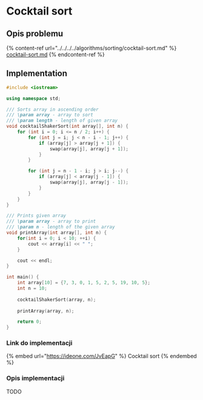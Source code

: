 # Cocktail sort

## Opis problemu

{% content-ref url="../../../../algorithms/sorting/cocktail-sort.md" %}
[cocktail-sort.md](../../../../algorithms/sorting/cocktail-sort.md)
{% endcontent-ref %}

## Implementation

```cpp
#include <iostream>

using namespace std;

/// Sorts array in ascending order
/// \param array - array to sort
/// \param length - length of given array
void cocktailShakerSort(int array[], int n) {
    for (int i = 0; i <= n / 2; i++) {
        for (int j = i; j < n - i - 1; j++) {
            if (array[j] > array[j + 1]) {
                swap(array[j], array[j + 1]);
            }
        }

        for (int j = n - 1 - i; j > i; j--) {
            if (array[j] < array[j - 1]) {
                swap(array[j], array[j - 1]);
            }
        }
    }
}

/// Prints given array
/// \param array - array to print
/// \param n - length of the given array
void printArray(int array[], int n) {
    for(int i = 0; i < 10; ++i) {
        cout << array[i] << " ";
    }

    cout << endl;
}

int main() {
    int array[10] = {7, 3, 0, 1, 5, 2, 5, 19, 10, 5};
    int n = 10;
    
    cocktailShakerSort(array, n);
    
    printArray(array, n);

    return 0;
}
```

### Link do implementacji

{% embed url="https://ideone.com/JvEapG" %}
Cocktail sort
{% endembed %}

### Opis implementacji

TODO
